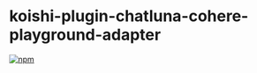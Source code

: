 # koishi-plugin-chatluna-cohere-playground-adapter

[![npm](https://img.shields.io/npm/v/koishi-plugin-chatluna-cohere-playground-adapter?style=flat-square)](https://www.npmjs.com/package/koishi-plugin-chatluna-cohere-playground-adapter)


